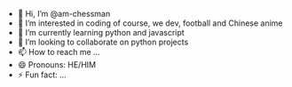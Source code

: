 - 👋 Hi, I’m @am-chessman
- 👀 I’m interested in coding of course, we dev, football and Chinese anime
- 🌱 I’m currently learning python and javascript
- 💞️ I’m looking to collaborate on python projects
- 📫 How to reach me ...
- 😄 Pronouns: HE/HIM
- ⚡ Fun fact: ...

<!---
am-chessman/am-chessman is a ✨ special ✨ repository because its `README.md` (this file) appears on your GitHub profile.
You can click the Preview link to take a look at your changes.
--->
